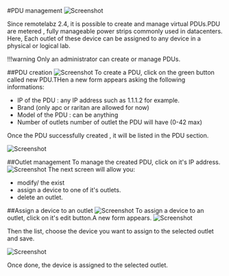#PDU management
![Screenshot](/images/PDU/PDU_overview.png)

Since remotelabz 2.4, it is possible to create and manage virtual PDUs.PDU are metered , fully manageable power strips commonly used in datacenters.
Here, Each outlet of these device can be assigned to any device in a physical or logical lab.

!!!warning
    Only an administrator can create or manage PDUs.

##PDU creation
![Screenshot](/images/PDU/newPDU.png)
To create a PDU, click on the green button called new PDU.THen a new form appears asking the following informations:

 - IP of the PDU : any IP address such as 1.1.1.2 for example.
 - Brand (only apc or raritan are allowed for now)
 - Model of the  PDU : can be anything
 - Number of outlets number of outlet the PDU will have (0-42 max)

Once the PDU successfully created , it will be listed in the PDU section.

![Screenshot](/images/PDU/PDUadded.png)

##Outlet management
To manage the created PDU, click on it's IP address.
![Screenshot](/images/PDU/PDUoverview.png)
The next screen will allow you:
 - modify/ the exist
 - assign a device to one of it's outlets.
 - delete an outlet. 

##Assign a device to an outlet
![Screenshot](/images/PDU/PDUoverview.png)
To assign a device to an outlet, click on it's edit button.A new form appears.
![Screenshot](/images/PDU/EditPDUoutlet.png)

Then the list, choose the device you want to assign to the selected outlet and save.

![Screenshot](/images/PDU/EditPDUoutlet_modified.png)

Once done, the device is assigned to the selected outlet.


